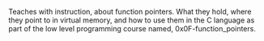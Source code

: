 Teaches with instruction, about function pointers. What they hold, where they point to in virtual memory, and how to use them in the C language as part of the low level programming course named, 0x0F-function_pointers.
